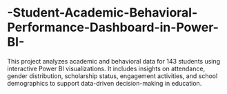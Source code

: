 # -Student-Academic-Behavioral-Performance-Dashboard-in-Power-BI-
This project analyzes academic and behavioral data for 143 students using interactive Power BI visualizations. It includes insights on attendance, gender distribution, scholarship status, engagement activities, and school demographics to support data-driven decision-making in education.
